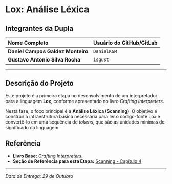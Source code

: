 # Lox: Análise Léxica 
## Integrantes da Dupla

| Nome Completo | Usuário do GitHub/GitLab |
| :--- | :--- |
| **Daniel Campos Galdez Monteiro** | `DanielKGM` |
| **Gustavo Antonio Silva Rocha** | `isgust` |

---
## Descrição do Projeto
Este projeto é a primeira etapa no desenvolvimento de um interpretador para a linguagem **Lox**, conforme apresentado no livro *Crafting Interpreters*.

Nesta fase, o foco principal é a **Análise Léxica (Scanning)**. O objetivo é construir a infraestrutura básica necessária para ler o código-fonte Lox e convertê-lo em uma sequência de *tokens*, que são as unidades mínimas de significado da linguagem.


## Referência

* **Livro Base:** *Crafting Interpreters*.
* **Seção de Referência para esta Etapa:** [Scanning - Capítulo 4](http://www.craftinginterpreters.com/scanning.html)

---
*Data de Entrega: 29 de Outubro*
